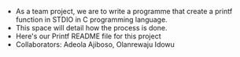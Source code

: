 - As a team project, we are to write a programme that create a printf function in STDIO in C programming language.
- This space will detail how the process is done.
- Here's our Printf README file for this project
- Collaborators: Adeola Ajiboso, Olanrewaju Idowu
